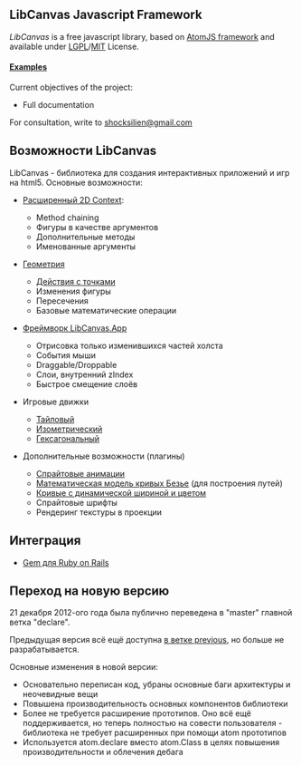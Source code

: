 ## LibCanvas Javascript Framework

*LibCanvas* is a free javascript library, based on [AtomJS framework](https://github.com/theshock/atomjs) and available under [LGPL](http://www.gnu.org/copyleft/lgpl.html)/[MIT](http://opensource.org/licenses/mit-license.php) License.

#### [Examples](http://libcanvas.github.com/)

Current objectives of the project:

* Full documentation

For consultation, write to shocksilien@gmail.com

## Возможности LibCanvas

LibCanvas - библиотека для создания интерактивных приложений и игр на html5. Основные возможности:

* [Расширенный 2D Context](https://github.com/theshock/libcanvas/blob/master/Docs/Ru/Core/Context2D.md):
  *  Method chaining
  *  Фигуры в качестве аргументов
  *  Дополнительные методы
  *  Именованные аргументы

* [Геометрия](https://github.com/theshock/libcanvas/tree/master/Docs/Ru/Shapes)
  *  [Действия с точками](https://github.com/theshock/libcanvas/blob/master/Docs/Ru/Core/Point.md)
  *  Изменения фигуры
  *  Пересечения
  *  Базовые математические операции


* [Фреймворк LibCanvas.App](https://github.com/theshock/libcanvas/tree/master/Docs/Ru/App)
  *  Отрисовка только изменившихся частей холста
  *  События мыши
  *  Draggable/Droppable
  *  Слои, внутренний zIndex
  *  Быстрое смещение слоёв


* Игровые движки
  *  [Тайловый](https://github.com/theshock/libcanvas/blob/master/Docs/Ru/Engines/Tile/)
  *  [Изометрический](https://github.com/theshock/libcanvas/blob/master/Docs/Ru/Engines/Isometric/Projection.md)
  *  [Гексагональный](https://github.com/theshock/libcanvas/blob/master/Docs/Ru/Engines/Hex/Projection.md)


* Дополнительные возможности (плагины)
  *  [Спрайтовые анимации](https://github.com/theshock/libcanvas/tree/master/Docs/Ru/Plugins/Animation)
  *  [Математическая модель кривых Безье](https://github.com/theshock/libcanvas/blob/master/Docs/Ru/Plugins/Curve.md) (для построения путей)
  *  [Кривые с динамической шириной и цветом](https://github.com/theshock/libcanvas/blob/master/Docs/Ru/Plugins/Curves.md)
  *  Спрайтовые шрифты
  *  Рендеринг текстуры в проекции

## Интеграция

* [Gem для Ruby on Rails](https://github.com/tanraya/libcanvas-rails)

## Переход на новую версию

21 декабря 2012-ого года была публично переведена в "master" главной ветка "declare".

Предыдущая версия всё ещё доступна [в ветке previous](https://github.com/theshock/libcanvas/tree/previous), но больше не разрабатывается.

Основные изменения в новой версии:

* Основательно переписан код, убраны основные баги архитектуры и неочевидные вещи
* Повышена производительность основных компонентов библиотеки
* Более не требуется расширение прототипов. Оно всё ещё поддерживается, но теперь полностью на совести пользователя - библиотека не требует расширенных при помощи atom прототипов
* Используется atom.declare вместо atom.Class в целях повышения производительности и облечения дебага

